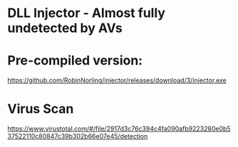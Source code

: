 # DLL Injector - Almost fully undetected by AVs

# Pre-compiled version:
https://github.com/RobinNorling/injector/releases/download/3/injector.exe

# Virus Scan

https://www.virustotal.com/#/file/2917d3c76c394c4fa090afb9223280e0b537522110c80847c39b302b66e07e45/detection